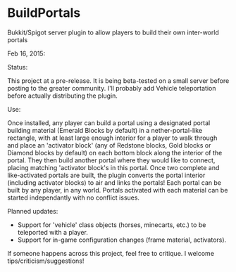 # BuildPortals
Bukkit/Spigot server plugin to allow players to build their own inter-world portals

Feb 16, 2015:

Status:

This project at a pre-release. It is being beta-tested on a small server before posting to the greater community. I'll probably add Vehicle teleportation before actually distributing the plugin.

Use:

Once installed, any player can build a portal using a designated portal building material (Emerald Blocks by default) in a nether-portal-like rectangle, with at least large enough interior for a player to walk through and place an 'activator block' (any of Redstone blocks, Gold blocks or Diamond blocks by default) on each bottom block along the interior of the portal. They then build another portal where they would like to connect, placing matching 'activator block's in this portal. Once two complete and like-activated portals are built, the plugin converts the portal interior (including activator blocks) to air and links the portals! Each portal can be built by any player, in any world. Portals activated with each material can be started independantly with no conflict issues.

Planned updates:
 * Support for 'vehicle' class objects (horses, minecarts, etc.) to be teleported with a player.
 * Support for in-game configuration changes (frame material, activators).

If someone happens across this project, feel free to critique. I welcome tips/criticism/suggestions!
